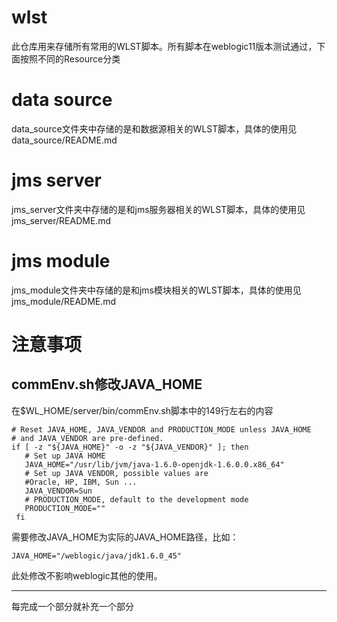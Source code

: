 # wlst

此仓库用来存储所有常用的WLST脚本。所有脚本在weblogic11版本测试通过，下面按照不同的Resource分类

# data source

data_source文件夹中存储的是和数据源相关的WLST脚本，具体的使用见data_source/README.md

# jms server

jms_server文件夹中存储的是和jms服务器相关的WLST脚本，具体的使用见jms_server/README.md

# jms module

jms_module文件夹中存储的是和jms模块相关的WLST脚本，具体的使用见jms_module/README.md

# 注意事项

## commEnv.sh修改JAVA_HOME

在$WL_HOME/server/bin/commEnv.sh脚本中的149行左右的内容

```shell
# Reset JAVA_HOME, JAVA_VENDOR and PRODUCTION_MODE unless JAVA_HOME
# and JAVA_VENDOR are pre-defined.
if [ -z "${JAVA_HOME}" -o -z "${JAVA_VENDOR}" ]; then
   # Set up JAVA HOME
   JAVA_HOME="/usr/lib/jvm/java-1.6.0-openjdk-1.6.0.0.x86_64"
   # Set up JAVA VENDOR, possible values are
   #Oracle, HP, IBM, Sun ...
   JAVA_VENDOR=Sun
   # PRODUCTION_MODE, default to the development mode
   PRODUCTION_MODE=""
 fi
```

需要修改JAVA_HOME为实际的JAVA_HOME路径，比如：

```shell
JAVA_HOME="/weblogic/java/jdk1.6.0_45"
```

此处修改不影响weblogic其他的使用。

---

每完成一个部分就补充一个部分
